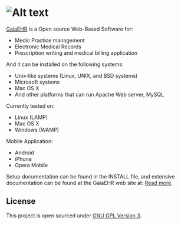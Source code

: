 ![Alt text](http://gaiaehr.org/wp-content/uploads/2012/10/gaiaehr_white_100px1.png)
=====================

[GaiaEHR](http://www.gaiaehr.org/) is a Open source Web-Based Software for:
* Medic Practice management
* Electronic Medical Records
* Prescription writing and medical billing application

And it can be installed on the following systems:
* Unix-like systems (Linux, UNIX, and BSD systems)
* Microsoft systems
* Mac OS X
* And other platforms that can run Apache Web server, MySQL
 
Currently tested on:
* Linux (LAMP)
* Mac OS X
* Windows (WAMP)

Mobile Application:
* Android 
* iPhone
* Opera Mobile

Setup documentation can be found in the INSTALL file,
and extensive documentation can be found at the GaiaEHR web site at:
[Read more](http://www.GaiaEHR.org/).

License
-------
This project is open sourced under [GNU GPL Version 3](https://github.com/gaiaehr/gaiaehr/blob/master/LICENSE).